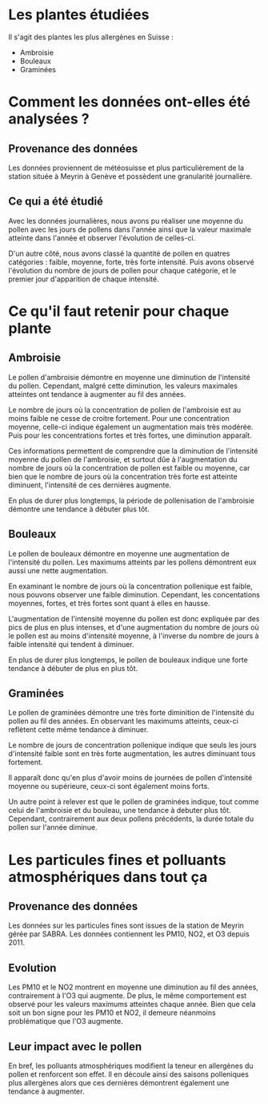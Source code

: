 # Les plantes étudiées

Il s'agit des plantes les plus allergènes en Suisse :

- Ambroisie
- Bouleaux
- Graminées

# Comment les données ont-elles été analysées ?

## Provenance des données

Les données proviennent de météosuisse et plus particulièrement de la station située à Meyrin à Genève et possèdent une granularité journalière.

## Ce qui a été étudié

Avec les données journalières, nous avons pu réaliser une moyenne du pollen avec les jours de pollens dans l'année ainsi que la valeur maximale atteinte dans l'année et observer l'évolution de celles-ci.

D'un autre côté, nous avons classé la quantité de pollen en quatres catégories : faible, moyenne, forte, très forte intensité. Puis avons observé l'évolution du nombre de jours de pollen pour chaque catégorie, et le premier jour d'apparition de chaque intensité.

# Ce qu'il faut retenir pour chaque plante

## Ambroisie

Le pollen d'ambroisie démontre en moyenne une diminution de l'intensité du pollen. Cependant, malgré cette diminution, les valeurs maximales atteintes ont tendance à augmenter au fil des années.

Le nombre de jours où la concentration de pollen de l'ambroisie est au moins faible ne cesse de croitre fortement. Pour une concentration moyenne, celle-ci indique également un augmentation mais très modérée. Puis pour les concentrations fortes et très fortes, une diminution apparaît.

Ces informations permettent de comprendre que la diminution de l'intensité moyenne du pollen de l'ambroisie, et surtout dûe à l'augmentation du nombre de jours où la concentration de pollen est faible ou moyenne, car bien que le nombre de jours où la concentration très forte est atteinte diminuent, l'intensité de ces dernières augmente.

En plus de durer plus longtemps, la période de pollenisation de l'ambroisie démontre une tendance à débuter plus tôt.

## Bouleaux

Le pollen de bouleaux démontre en moyenne une augmentation de l'intensité du pollen. Les maximums atteints par les pollens démontrent eux aussi une nette augmentation.

En examinant le nombre de jours où la concentration pollenique est faible, nous pouvons observer une faible diminution. Cependant, les concentations moyennes, fortes, et très fortes sont quant à elles en hausse.

L'augmentation de l'intensité moyenne du pollen est donc expliquée par des pics de plus en plus intenses, et d'une augmentation du nombre de jours où le pollen est au moins d'intensité moyenne, à l'inverse du nombre de jours à faible intensité qui tendent à diminuer.

En plus de durer plus longtemps, le pollen de bouleaux indique une forte tendance à débuter de plus en plus tôt.

## Graminées

Le pollen de graminées démontre une très forte diminition de l'intensité du pollen au fil des années. En observant les maximums atteints, ceux-ci reflètent cette même tendance à diminuer.

Le nombre de jours de concentration pollenique indique que seuls les jours d'intensité faible sont en très forte augmentation, les autres diminuant tous fortement.

Il apparaît donc qu'en plus d'avoir moins de journées de pollen d'intensité moyenne ou supérieure, ceux-ci sont également moins forts.

Un autre point à relever est que le pollen de graminées indique, tout comme celui de l'ambroisie et du bouleau, une tendance à debuter plus tôt. Cependant, contrairement aux deux pollens précédents, la durée totale du pollen sur l'année diminue.

# Les particules fines et polluants atmosphériques dans tout ça

## Provenance des données

Les données sur les particules fines sont issues de la station de Meyrin gérée par SABRA. Les données contiennent les PM10, NO2, et O3 depuis 2011.

## Evolution

Les PM10 et le NO2 montrent en moyenne une diminution au fil des années, contrairement à l'O3 qui augmente. De plus, le même comportement est observé pour les valeurs maximums atteintes chaque année. Bien que cela soit un bon signe pour les PM10 et NO2, il demeure néanmoins problématique que l'O3 augmente.

## Leur impact avec le pollen

En bref, les polluants atmosphériques modifient la teneur en allergènes du pollen et renforcent son effet. Il en découle ainsi des saisons polleniques plus allergènes alors que ces dernières démontrent également une tendance à augmenter.